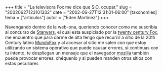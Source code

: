 +++
title = "La televisora Fox me dice que S.O. ocupar."
slug = "20020627123101332"
date = "2002-06-27T12:31:01-06:00"
[taxonomies]
tema = ["articulos"]
autor = ["Eden Martinez"]
+++

Navengando dentro de la web-ona, queriendo conocer como me suscribia al
concurso de [Starwars](http://www.starwars.com), el cual esta auspiciado
por la [twenty century Fox](http://www.fox.com), me encuentro que para
darme de alta tengo que recurrir a sitio de la 20th Century latino
[MundoFox](http://www.mundofox.com) y al accesar al sitio me salen con
que estoy utilizando un sistema operativo que puede causar errores, si
continuas con tu intento, te despliegan un mensaje que el navegador
[mozilla](http://www.mozilla.org) también puede provocar errores.
chéquenlo y si pueden manden otros sitios con estas peculiares

